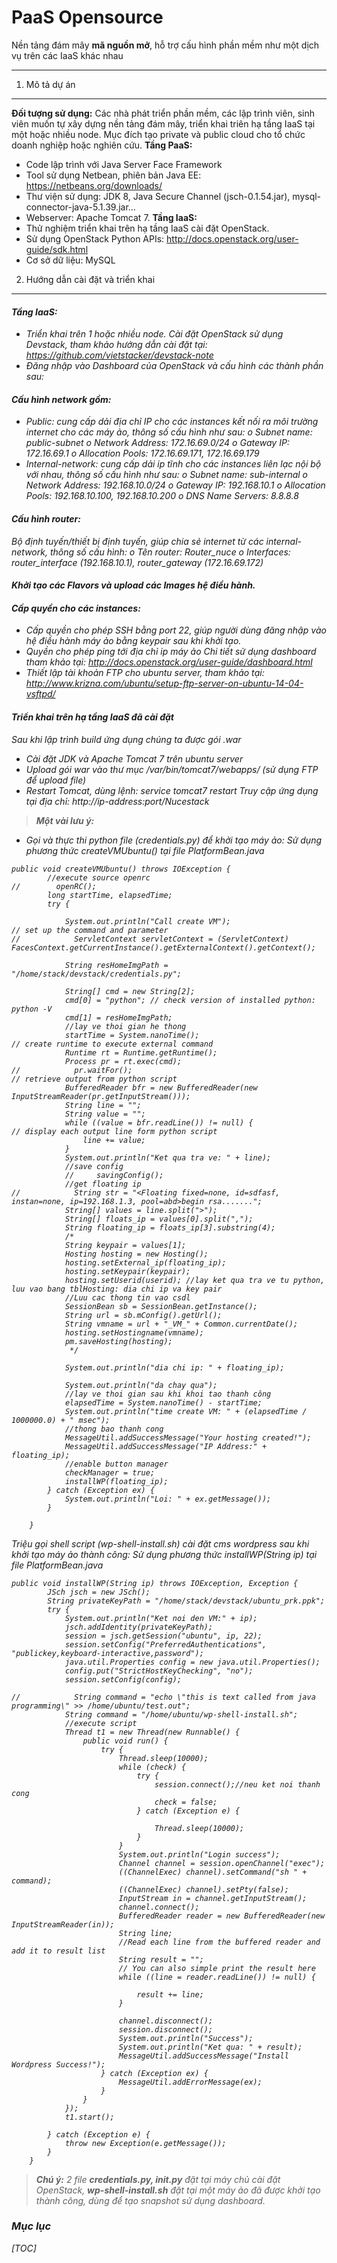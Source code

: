 PaaS Opensource
===================


Nền tảng đám mây **mã nguồn mở**, hỗ trợ cấu hình phần mềm như một dịch vụ trên các IaaS khác nhau

----------


1. Mô tả dự án
-------------

**Đối tượng sử dụng:**
Các nhà phát triển phần mềm, các lập trình viên, sinh viên muốn tự xây dựng nền tảng đám mây, triển khai triên hạ tầng IaaS tại một hoặc nhiều node. Mục đích tạo private và public cloud cho tổ chức doanh nghiệp hoặc nghiên cứu.
**Tầng PaaS:**
-	Code lập trình với Java Server Face Framework
-	Tool sử dụng Netbean, phiên bản Java EE: https://netbeans.org/downloads/
-	Thư viện sử dụng: JDK 8, Java Secure Channel (jsch-0.1.54.jar), mysql-connector-java-5.1.39.jar…
-	Webserver: Apache Tomcat 7.
**Tầng IaaS:**
-	Thử nghiệm triển khai trên hạ tầng IaaS cài đặt OpenStack.
-	Sử dụng OpenStack Python APIs: http://docs.openstack.org/user-guide/sdk.html
-	Cơ sở dữ liệu: MySQL
2. Hướng dẫn cài đặt và triển khai
-------------
#### <i class="icon-folder-open"> Tầng IaaS:
-	Triển khai trên 1 hoặc nhiều node. Cài đặt OpenStack sử dụng Devstack, tham khảo hướng dẫn cài đặt tại: https://github.com/vietstacker/devstack-note
-	Đăng nhập vào Dashboard của OpenStack và cấu hình các thành phần sau:
#### <i class="icon-file"></i> Cấu hình network gồm:
-	 Public: cung cấp dải địa chỉ IP cho các instances kết nối ra môi trường internet cho các máy ảo, thông số cấu hình như sau:
o	Subnet name: public-subnet
o	Network Address: 172.16.69.0/24
o	Gateway IP: 172.16.69.1
o	Allocation Pools: 172.16.69.171, 172.16.69.179
-	 Internal-network: cung cấp dải ip tĩnh cho các instances liên lạc nội bộ với nhau, thông số cấu hình như sau:
o	Subnet name: sub-internal
o	Network Address: 192.168.10.0/24
o	Gateway IP: 192.168.10.1
o	Allocation Pools: 192.168.10.100, 192.168.10.200
o	DNS Name Servers: 8.8.8.8
#### <i class="icon-file"></i> Cấu hình router:
Bộ định tuyến/thiết bị định tuyến, giúp chia sẻ internet từ các internal-network, thông số cấu hình:
o	Tên router: Router_nuce
o	Interfaces: router_interface (192.168.10.1), router_gateway (172.16.69.172)
 
#### <i class="icon-file"></i> Khởi tạo các Flavors và upload các Images hệ điều hành.
#### <i class="icon-file"></i> Cấp quyền cho các instances:
-	 Cấp quyền cho phép SSH bằng port 22, giúp người dùng đăng nhập vào hệ điều hành máy ảo bằng keypair sau khi khởi tạo.
-	 Quyền cho phép ping tới địa chỉ ip máy ảo
Chi tiết sử dụng dashboard tham khảo tại: http://docs.openstack.org/user-guide/dashboard.html
- Thiết lập tài khoản FTP cho ubuntu server, tham khảo tại: http://www.krizna.com/ubuntu/setup-ftp-server-on-ubuntu-14-04-vsftpd/
#### <i class="icon-folder-open"> Triển khai trên hạ tầng IaaS đã cài đặt
Sau khi lập trình build ứng dụng chúng ta được gói .war
- Cài đặt JDK và Apache Tomcat 7 trên ubuntu server
- Upload gói war vào thư mục /var/bin/tomcat7/webapps/ (sử dụng FTP để upload file)
- Restart Tomcat, dùng lệnh: service tomcat7 restart
Truy cập ứng dụng tại địa chỉ: http://ip-address:port/Nucestack
> **Một vài lưu ý:** 
- Gọi và thực thi python file (credentials.py) để khởi tạo máy ảo:
Sử dụng phương thức createVMUbuntu() tại file PlatformBean.java
```
public void createVMUbuntu() throws IOException {
        //execute source openrc
//        openRC();
        long startTime, elapsedTime;
        try {

            System.out.println("Call create VM");
// set up the command and parameter
//            ServletContext servletContext = (ServletContext) FacesContext.getCurrentInstance().getExternalContext().getContext();

            String resHomeImgPath = "/home/stack/devstack/credentials.py";

            String[] cmd = new String[2];
            cmd[0] = "python"; // check version of installed python: python -V
            cmd[1] = resHomeImgPath;
            //lay ve thoi gian he thong
            startTime = System.nanoTime();
// create runtime to execute external command
            Runtime rt = Runtime.getRuntime();
            Process pr = rt.exec(cmd);
//            pr.waitFor();
// retrieve output from python script
            BufferedReader bfr = new BufferedReader(new InputStreamReader(pr.getInputStream()));
            String line = "";
            String value = "";
            while ((value = bfr.readLine()) != null) {
// display each output line form python script
                line += value;
            }
            System.out.println("Ket qua tra ve: " + line);
            //save config
            //     savingConfig();
            //get floating ip
//            String str = "<Floating fixed=none, id=sdfasf, instan=none, ip=192.168.1.3, pool=abd>begin rsa.......";
            String[] values = line.split(">");
            String[] floats_ip = values[0].split(",");
            String floating_ip = floats_ip[3].substring(4);
            /*
            String keypair = values[1];
            Hosting hosting = new Hosting();
            hosting.setExternal_ip(floating_ip);
            hosting.setKeypair(keypair);
            hosting.setUserid(userid); //lay ket qua tra ve tu python, luu vao bang tblHosting: dia chi ip va key pair
            //Luu cac thong tin vao csdl
            SessionBean sb = SessionBean.getInstance();
            String url = sb.mConfig().getUrl();
            String vmname = url + "_VM_" + Common.currentDate();
            hosting.setHostingname(vmname);
            pm.saveHosting(hosting);
             */

            System.out.println("dia chi ip: " + floating_ip);

            System.out.println("da chay qua");
            //lay ve thoi gian sau khi khoi tao thanh công
            elapsedTime = System.nanoTime() - startTime;
            System.out.println("time create VM: " + (elapsedTime / 1000000.0) + " msec");
            //thong bao thanh cong
            MessageUtil.addSuccessMessage("Your hosting created!");
            MessageUtil.addSuccessMessage("IP Address:" + floating_ip);
            //enable button manager
            checkManager = true;
            installWP(floating_ip);
        } catch (Exception ex) {
            System.out.println("Loi: " + ex.getMessage());
        }

    }
```
Triệu gọi shell script (wp-shell-install.sh) cài đặt cms wordpress sau khi khởi tạo máy ảo thành công:
Sử dụng phương thức installWP(String ip) tại file PlatformBean.java
```
public void installWP(String ip) throws IOException, Exception {
        JSch jsch = new JSch();
        String privateKeyPath = "/home/stack/devstack/ubuntu_prk.ppk";
        try {
            System.out.println("Ket noi den VM:" + ip);
            jsch.addIdentity(privateKeyPath);
            session = jsch.getSession("ubuntu", ip, 22);
            session.setConfig("PreferredAuthentications", "publickey,keyboard-interactive,password");
            java.util.Properties config = new java.util.Properties();
            config.put("StrictHostKeyChecking", "no");
            session.setConfig(config);

//            String command = "echo \"this is text called from java programming\" >> /home/ubuntu/test.out";
            String command = "/home/ubuntu/wp-shell-install.sh";
            //execute script
            Thread t1 = new Thread(new Runnable() {
                public void run() {
                    try {
                        Thread.sleep(10000);
                        while (check) {
                            try {
                                session.connect();//neu ket noi thanh cong
                                check = false;
                            } catch (Exception e) {
								
                                Thread.sleep(10000);
                            }
                        }
                        System.out.println("Login success");
                        Channel channel = session.openChannel("exec");
                        ((ChannelExec) channel).setCommand("sh " + command);
                        ((ChannelExec) channel).setPty(false);
                        InputStream in = channel.getInputStream();
                        channel.connect();
                        BufferedReader reader = new BufferedReader(new InputStreamReader(in));
                        String line;
                        //Read each line from the buffered reader and add it to result list
                        String result = "";
                        // You can also simple print the result here
                        while ((line = reader.readLine()) != null) {

                            result += line;
                        }

                        channel.disconnect();
                        session.disconnect();
                        System.out.println("Success");
                        System.out.println("Ket qua: " + result);
                        MessageUtil.addSuccessMessage("Install Wordpress Success!");
                    } catch (Exception ex) {
                        MessageUtil.addErrorMessage(ex);
                    }
                }
            });
            t1.start();

        } catch (Exception e) {
            throw new Exception(e.getMessage());
        }
    }
```
> **Chú ý:** 
> 2  file **credentials.py, init.py** đặt tại máy chủ cài đặt OpenStack, **wp-shell-install.sh** đặt tại một máy ảo đã được khởi tạo thành công, dùng để tạo snapshot sử dụng dashboard.
### Mục lục

[TOC]
